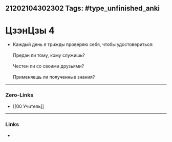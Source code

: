 21202104302302
Tags: #type_unfinished_anki 
---
# ЦзэнЦзы 4

- Каждый день я трижды проверяю себя, чтобы удостовериться:<br><br>Предан ли тому, кому служишь?<br><br>Честен ли со своими друзьями?<br><br>Применяешь ли полученные знания?

---
### Zero-Links
- [[00 Учитель]]
---
### Links
-
